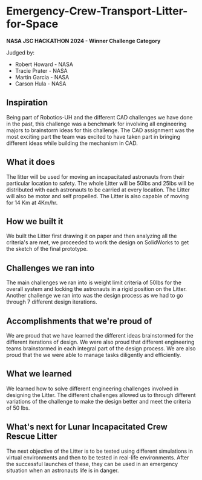 # Emergency-Crew-Transport-Litter-for-Space
**NASA JSC HACKATHON 2024 - Winner Challenge Category**

Judged by: 
- Robert Howard - NASA
- Tracie Prater - NASA
- Martin Garcia - NASA
- Carson Hula - NASA

## Inspiration

Being part of Robotics-UH and the different CAD challenges we have done in the past, this challenge was a benchmark for involving all engineering majors to brainstorm ideas for this challenge. The CAD assignment was the most exciting part the team was excited to have taken part in bringing different ideas while building the mechanism in CAD.

## What it does

The litter will be used for moving an incapacitated astronauts from their particular location to safety. The whole Litter will be 50lbs and 25lbs will be distributed with each astronauts to be carried at every location. The Litter will also be motor and self propelled. The Litter is also capable of moving for 14 Km at 4Km/hr.

## How we built it

We built the Litter first drawing it on paper and then analyzing all the criteria's are met, we proceeded to work the design on SolidWorks to get the sketch of the final prototype.

## Challenges we ran into

The main challenges we ran into is weight limit criteria of 50lbs for the overall system and locking the astronauts in a rigid position on the Litter. Another challenge we ran into was the design process as we had to go through 7 different design iterations.

## Accomplishments that we're proud of

We are proud that we have learned the different ideas brainstormed for the different iterations of design. We were also proud that different engineering teams brainstormed in each integral part of the design process. We are also proud that the we were able to manage tasks diligently and efficiently.

## What we learned

We learned how to solve different engineering challenges involved in designing the Litter. The different challenges allowed us to through different variations of the challenge to make the design better and meet the criteria of 50 lbs.

## What's next for Lunar Incapacitated Crew Rescue Litter

The next objective of the Litter is to be tested using different simulations in virtual environments and then to be tested in real-life environments. After the successful launches of these, they can be used in an emergency situation when an astronauts life is in danger.
